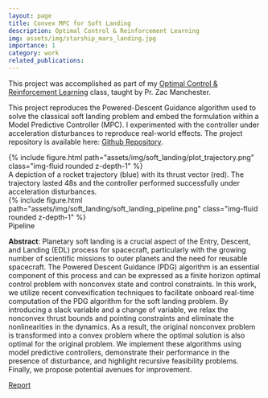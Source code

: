 ```yaml
---
layout: page
title: Convex MPC for Soft Landing
description: Optimal Control & Reinforcement Learning
img: assets/img/starship_mars_landing.jpg
importance: 1
category: work
related_publications: 
---
```


This project was accomplished as part of my [Optimal Control & Reinforcement Learning](https://github.com/Optimal-Control-16-745/) class, taught by Pr. Zac Manchester.


This project reproduces the Powered-Descent Guidance algorithm used to solve the classical soft landing problem and embed the formulation within a Model Predictive Controller (MPC). I experimented with the controller under acceleration disturbances to reproduce real-world effects. The project repository is available here: [Github Repository](https://github.com/Ibrassow/soft_landing_mpc).

<div class="row justify-content-sm-center">
    <div class="col-sm mt-3 mt-md-0">
        {% include figure.html path="assets/img/soft_landing/plot_trajectory.png" class="img-fluid rounded z-depth-1" %}
    </div>
</div>

<div class="caption">
    A depiction of a rocket trajectory (blue) with its thrust vector (red). The trajectory lasted 48s and the controller performed successfully under acceleration disturbances.
</div>

<div class="row justify-content-sm-center">
    <div class="col-sm mt-3 mt-md-0">
        {% include figure.html path="assets/img/soft_landing/soft_landing_pipeline.png" class="img-fluid rounded z-depth-1" %}
    </div>
</div>
<div class="caption">
    Pipeline
</div>


**Abstract**: Planetary soft landing is a crucial aspect of the Entry, Descent, and Landing (EDL) process for spacecraft, particularly with the growing number of scientific missions to outer planets and the need for reusable spacecraft. The Powered Descent Guidance (PDG) algorithm is an essential component of this process and can be expressed as a finite horizon optimal control problem with nonconvex state and control constraints. In this work, we utilize recent convexification techniques to facilitate onboard real-time computation of the PDG algorithm for the soft landing problem. By introducing a slack variable and a change of variable, we relax the nonconvex thrust bounds and pointing constraints and eliminate the nonlinearities in the dynamics. As a result, the original nonconvex problem is transformed into a convex problem where the optimal solution is also optimal for the original problem. We implement these algorithms using model predictive controllers, demonstrate their performance in the presence of disturbance, and highlight recursive feasibility problems. Finally, we propose potential avenues for improvement.

[Report](https://drive.google.com/file/d/1znKFxS9bnGO07kgCUI014uDOXs5Ije3o/view?usp=sharing)




